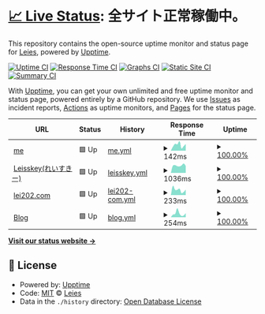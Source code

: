 # [📈 Live Status](https://leies-202.github.io/le-upptime/): <!--live status--> **全サイト正常稼働中。**

This repository contains the open-source uptime monitor and status page for [Leies](https://me.lei202.com/), powered by [Upptime](https://github.com/upptime/upptime).

[![Uptime CI](https://github.com/Leies-202/le-upptime/workflows/Uptime%20CI/badge.svg)](https://github.com/Leies-202/le-upptime/actions?query=workflow%3A%22Uptime+CI%22)
[![Response Time CI](https://github.com/Leies-202/le-upptime/workflows/Response%20Time%20CI/badge.svg)](https://github.com/Leies-202/le-upptime/actions?query=workflow%3A%22Response+Time+CI%22)
[![Graphs CI](https://github.com/Leies-202/le-upptime/workflows/Graphs%20CI/badge.svg)](https://github.com/Leies-202/le-upptime/actions?query=workflow%3A%22Graphs+CI%22)
[![Static Site CI](https://github.com/Leies-202/le-upptime/workflows/Static%20Site%20CI/badge.svg)](https://github.com/Leies-202/le-upptime/actions?query=workflow%3A%22Static+Site+CI%22)
[![Summary CI](https://github.com/Leies-202/le-upptime/workflows/Summary%20CI/badge.svg)](https://github.com/Leies-202/le-upptime/actions?query=workflow%3A%22Summary+CI%22)

With [Upptime](https://upptime.js.org), you can get your own unlimited and free uptime monitor and status page, powered entirely by a GitHub repository. We use [Issues](https://github.com/Leies-202/le-upptime/issues) as incident reports, [Actions](https://github.com/Leies-202/le-upptime/actions) as uptime monitors, and [Pages](https://leies-202.github.io/le-upptime/) for the status page.

<!--start: status pages-->
<!-- This summary is generated by Upptime (https://github.com/upptime/upptime) -->
<!-- Do not edit this manually, your changes will be overwritten -->
<!-- prettier-ignore -->
| URL | Status | History | Response Time | Uptime |
| --- | ------ | ------- | ------------- | ------ |
| <img alt="" src="https://icons.duckduckgo.com/ip3/me.lei202.com.ico" height="13"> [me](https://me.lei202.com) | 🟩 Up | [me.yml](https://github.com/Leies-202/le-upptime/commits/HEAD/history/me.yml) | <details><summary><img alt="Response time graph" src="./graphs/me/response-time-week.png" height="20"> 142ms</summary><br><a href="https://status.lei202.com/history/me"><img alt="Response time 174" src="https://img.shields.io/endpoint?url=https%3A%2F%2Fraw.githubusercontent.com%2FLeies-202%2Fle-upptime%2FHEAD%2Fapi%2Fme%2Fresponse-time.json"></a><br><a href="https://status.lei202.com/history/me"><img alt="24-hour response time 165" src="https://img.shields.io/endpoint?url=https%3A%2F%2Fraw.githubusercontent.com%2FLeies-202%2Fle-upptime%2FHEAD%2Fapi%2Fme%2Fresponse-time-day.json"></a><br><a href="https://status.lei202.com/history/me"><img alt="7-day response time 142" src="https://img.shields.io/endpoint?url=https%3A%2F%2Fraw.githubusercontent.com%2FLeies-202%2Fle-upptime%2FHEAD%2Fapi%2Fme%2Fresponse-time-week.json"></a><br><a href="https://status.lei202.com/history/me"><img alt="30-day response time 123" src="https://img.shields.io/endpoint?url=https%3A%2F%2Fraw.githubusercontent.com%2FLeies-202%2Fle-upptime%2FHEAD%2Fapi%2Fme%2Fresponse-time-month.json"></a><br><a href="https://status.lei202.com/history/me"><img alt="1-year response time 153" src="https://img.shields.io/endpoint?url=https%3A%2F%2Fraw.githubusercontent.com%2FLeies-202%2Fle-upptime%2FHEAD%2Fapi%2Fme%2Fresponse-time-year.json"></a></details> | <details><summary><a href="https://status.lei202.com/history/me">100.00%</a></summary><a href="https://status.lei202.com/history/me"><img alt="All-time uptime 99.99%" src="https://img.shields.io/endpoint?url=https%3A%2F%2Fraw.githubusercontent.com%2FLeies-202%2Fle-upptime%2FHEAD%2Fapi%2Fme%2Fuptime.json"></a><br><a href="https://status.lei202.com/history/me"><img alt="24-hour uptime 100.00%" src="https://img.shields.io/endpoint?url=https%3A%2F%2Fraw.githubusercontent.com%2FLeies-202%2Fle-upptime%2FHEAD%2Fapi%2Fme%2Fuptime-day.json"></a><br><a href="https://status.lei202.com/history/me"><img alt="7-day uptime 100.00%" src="https://img.shields.io/endpoint?url=https%3A%2F%2Fraw.githubusercontent.com%2FLeies-202%2Fle-upptime%2FHEAD%2Fapi%2Fme%2Fuptime-week.json"></a><br><a href="https://status.lei202.com/history/me"><img alt="30-day uptime 100.00%" src="https://img.shields.io/endpoint?url=https%3A%2F%2Fraw.githubusercontent.com%2FLeies-202%2Fle-upptime%2FHEAD%2Fapi%2Fme%2Fuptime-month.json"></a><br><a href="https://status.lei202.com/history/me"><img alt="1-year uptime 100.00%" src="https://img.shields.io/endpoint?url=https%3A%2F%2Fraw.githubusercontent.com%2FLeies-202%2Fle-upptime%2FHEAD%2Fapi%2Fme%2Fuptime-year.json"></a></details>
| <img alt="" src="https://icons.duckduckgo.com/ip3/mk.lei202.com.ico" height="13"> [Leisskey(れいすきー)](https://mk.lei202.com) | 🟩 Up | [leisskey.yml](https://github.com/Leies-202/le-upptime/commits/HEAD/history/leisskey.yml) | <details><summary><img alt="Response time graph" src="./graphs/leisskey/response-time-week.png" height="20"> 1036ms</summary><br><a href="https://status.lei202.com/history/leisskey"><img alt="Response time 964" src="https://img.shields.io/endpoint?url=https%3A%2F%2Fraw.githubusercontent.com%2FLeies-202%2Fle-upptime%2FHEAD%2Fapi%2Fleisskey%2Fresponse-time.json"></a><br><a href="https://status.lei202.com/history/leisskey"><img alt="24-hour response time 978" src="https://img.shields.io/endpoint?url=https%3A%2F%2Fraw.githubusercontent.com%2FLeies-202%2Fle-upptime%2FHEAD%2Fapi%2Fleisskey%2Fresponse-time-day.json"></a><br><a href="https://status.lei202.com/history/leisskey"><img alt="7-day response time 1036" src="https://img.shields.io/endpoint?url=https%3A%2F%2Fraw.githubusercontent.com%2FLeies-202%2Fle-upptime%2FHEAD%2Fapi%2Fleisskey%2Fresponse-time-week.json"></a><br><a href="https://status.lei202.com/history/leisskey"><img alt="30-day response time 1004" src="https://img.shields.io/endpoint?url=https%3A%2F%2Fraw.githubusercontent.com%2FLeies-202%2Fle-upptime%2FHEAD%2Fapi%2Fleisskey%2Fresponse-time-month.json"></a><br><a href="https://status.lei202.com/history/leisskey"><img alt="1-year response time 1028" src="https://img.shields.io/endpoint?url=https%3A%2F%2Fraw.githubusercontent.com%2FLeies-202%2Fle-upptime%2FHEAD%2Fapi%2Fleisskey%2Fresponse-time-year.json"></a></details> | <details><summary><a href="https://status.lei202.com/history/leisskey">100.00%</a></summary><a href="https://status.lei202.com/history/leisskey"><img alt="All-time uptime 99.89%" src="https://img.shields.io/endpoint?url=https%3A%2F%2Fraw.githubusercontent.com%2FLeies-202%2Fle-upptime%2FHEAD%2Fapi%2Fleisskey%2Fuptime.json"></a><br><a href="https://status.lei202.com/history/leisskey"><img alt="24-hour uptime 100.00%" src="https://img.shields.io/endpoint?url=https%3A%2F%2Fraw.githubusercontent.com%2FLeies-202%2Fle-upptime%2FHEAD%2Fapi%2Fleisskey%2Fuptime-day.json"></a><br><a href="https://status.lei202.com/history/leisskey"><img alt="7-day uptime 100.00%" src="https://img.shields.io/endpoint?url=https%3A%2F%2Fraw.githubusercontent.com%2FLeies-202%2Fle-upptime%2FHEAD%2Fapi%2Fleisskey%2Fuptime-week.json"></a><br><a href="https://status.lei202.com/history/leisskey"><img alt="30-day uptime 98.21%" src="https://img.shields.io/endpoint?url=https%3A%2F%2Fraw.githubusercontent.com%2FLeies-202%2Fle-upptime%2FHEAD%2Fapi%2Fleisskey%2Fuptime-month.json"></a><br><a href="https://status.lei202.com/history/leisskey"><img alt="1-year uptime 99.83%" src="https://img.shields.io/endpoint?url=https%3A%2F%2Fraw.githubusercontent.com%2FLeies-202%2Fle-upptime%2FHEAD%2Fapi%2Fleisskey%2Fuptime-year.json"></a></details>
| <img alt="" src="https://icons.duckduckgo.com/ip3/lei202.com.ico" height="13"> [lei202.com](https://lei202.com) | 🟩 Up | [lei202-com.yml](https://github.com/Leies-202/le-upptime/commits/HEAD/history/lei202-com.yml) | <details><summary><img alt="Response time graph" src="./graphs/lei202-com/response-time-week.png" height="20"> 233ms</summary><br><a href="https://status.lei202.com/history/lei202-com"><img alt="Response time 179" src="https://img.shields.io/endpoint?url=https%3A%2F%2Fraw.githubusercontent.com%2FLeies-202%2Fle-upptime%2FHEAD%2Fapi%2Flei202-com%2Fresponse-time.json"></a><br><a href="https://status.lei202.com/history/lei202-com"><img alt="24-hour response time 242" src="https://img.shields.io/endpoint?url=https%3A%2F%2Fraw.githubusercontent.com%2FLeies-202%2Fle-upptime%2FHEAD%2Fapi%2Flei202-com%2Fresponse-time-day.json"></a><br><a href="https://status.lei202.com/history/lei202-com"><img alt="7-day response time 233" src="https://img.shields.io/endpoint?url=https%3A%2F%2Fraw.githubusercontent.com%2FLeies-202%2Fle-upptime%2FHEAD%2Fapi%2Flei202-com%2Fresponse-time-week.json"></a><br><a href="https://status.lei202.com/history/lei202-com"><img alt="30-day response time 183" src="https://img.shields.io/endpoint?url=https%3A%2F%2Fraw.githubusercontent.com%2FLeies-202%2Fle-upptime%2FHEAD%2Fapi%2Flei202-com%2Fresponse-time-month.json"></a><br><a href="https://status.lei202.com/history/lei202-com"><img alt="1-year response time 185" src="https://img.shields.io/endpoint?url=https%3A%2F%2Fraw.githubusercontent.com%2FLeies-202%2Fle-upptime%2FHEAD%2Fapi%2Flei202-com%2Fresponse-time-year.json"></a></details> | <details><summary><a href="https://status.lei202.com/history/lei202-com">100.00%</a></summary><a href="https://status.lei202.com/history/lei202-com"><img alt="All-time uptime 99.98%" src="https://img.shields.io/endpoint?url=https%3A%2F%2Fraw.githubusercontent.com%2FLeies-202%2Fle-upptime%2FHEAD%2Fapi%2Flei202-com%2Fuptime.json"></a><br><a href="https://status.lei202.com/history/lei202-com"><img alt="24-hour uptime 100.00%" src="https://img.shields.io/endpoint?url=https%3A%2F%2Fraw.githubusercontent.com%2FLeies-202%2Fle-upptime%2FHEAD%2Fapi%2Flei202-com%2Fuptime-day.json"></a><br><a href="https://status.lei202.com/history/lei202-com"><img alt="7-day uptime 100.00%" src="https://img.shields.io/endpoint?url=https%3A%2F%2Fraw.githubusercontent.com%2FLeies-202%2Fle-upptime%2FHEAD%2Fapi%2Flei202-com%2Fuptime-week.json"></a><br><a href="https://status.lei202.com/history/lei202-com"><img alt="30-day uptime 100.00%" src="https://img.shields.io/endpoint?url=https%3A%2F%2Fraw.githubusercontent.com%2FLeies-202%2Fle-upptime%2FHEAD%2Fapi%2Flei202-com%2Fuptime-month.json"></a><br><a href="https://status.lei202.com/history/lei202-com"><img alt="1-year uptime 99.99%" src="https://img.shields.io/endpoint?url=https%3A%2F%2Fraw.githubusercontent.com%2FLeies-202%2Fle-upptime%2FHEAD%2Fapi%2Flei202-com%2Fuptime-year.json"></a></details>
| <img alt="" src="https://icons.duckduckgo.com/ip3/blog.lei202.com.ico" height="13"> [Blog](https://blog.lei202.com) | 🟩 Up | [blog.yml](https://github.com/Leies-202/le-upptime/commits/HEAD/history/blog.yml) | <details><summary><img alt="Response time graph" src="./graphs/blog/response-time-week.png" height="20"> 254ms</summary><br><a href="https://status.lei202.com/history/blog"><img alt="Response time 281" src="https://img.shields.io/endpoint?url=https%3A%2F%2Fraw.githubusercontent.com%2FLeies-202%2Fle-upptime%2FHEAD%2Fapi%2Fblog%2Fresponse-time.json"></a><br><a href="https://status.lei202.com/history/blog"><img alt="24-hour response time 276" src="https://img.shields.io/endpoint?url=https%3A%2F%2Fraw.githubusercontent.com%2FLeies-202%2Fle-upptime%2FHEAD%2Fapi%2Fblog%2Fresponse-time-day.json"></a><br><a href="https://status.lei202.com/history/blog"><img alt="7-day response time 254" src="https://img.shields.io/endpoint?url=https%3A%2F%2Fraw.githubusercontent.com%2FLeies-202%2Fle-upptime%2FHEAD%2Fapi%2Fblog%2Fresponse-time-week.json"></a><br><a href="https://status.lei202.com/history/blog"><img alt="30-day response time 214" src="https://img.shields.io/endpoint?url=https%3A%2F%2Fraw.githubusercontent.com%2FLeies-202%2Fle-upptime%2FHEAD%2Fapi%2Fblog%2Fresponse-time-month.json"></a><br><a href="https://status.lei202.com/history/blog"><img alt="1-year response time 295" src="https://img.shields.io/endpoint?url=https%3A%2F%2Fraw.githubusercontent.com%2FLeies-202%2Fle-upptime%2FHEAD%2Fapi%2Fblog%2Fresponse-time-year.json"></a></details> | <details><summary><a href="https://status.lei202.com/history/blog">100.00%</a></summary><a href="https://status.lei202.com/history/blog"><img alt="All-time uptime 99.98%" src="https://img.shields.io/endpoint?url=https%3A%2F%2Fraw.githubusercontent.com%2FLeies-202%2Fle-upptime%2FHEAD%2Fapi%2Fblog%2Fuptime.json"></a><br><a href="https://status.lei202.com/history/blog"><img alt="24-hour uptime 100.00%" src="https://img.shields.io/endpoint?url=https%3A%2F%2Fraw.githubusercontent.com%2FLeies-202%2Fle-upptime%2FHEAD%2Fapi%2Fblog%2Fuptime-day.json"></a><br><a href="https://status.lei202.com/history/blog"><img alt="7-day uptime 100.00%" src="https://img.shields.io/endpoint?url=https%3A%2F%2Fraw.githubusercontent.com%2FLeies-202%2Fle-upptime%2FHEAD%2Fapi%2Fblog%2Fuptime-week.json"></a><br><a href="https://status.lei202.com/history/blog"><img alt="30-day uptime 100.00%" src="https://img.shields.io/endpoint?url=https%3A%2F%2Fraw.githubusercontent.com%2FLeies-202%2Fle-upptime%2FHEAD%2Fapi%2Fblog%2Fuptime-month.json"></a><br><a href="https://status.lei202.com/history/blog"><img alt="1-year uptime 99.98%" src="https://img.shields.io/endpoint?url=https%3A%2F%2Fraw.githubusercontent.com%2FLeies-202%2Fle-upptime%2FHEAD%2Fapi%2Fblog%2Fuptime-year.json"></a></details>

<!--end: status pages-->

[**Visit our status website →**](https://leies-202.github.io/le-upptime/)

## 📄 License

- Powered by: [Upptime](https://github.com/upptime/upptime)
- Code: [MIT](./LICENSE) © [Leies](https://me.lei202.com/)
- Data in the `./history` directory: [Open Database License](https://opendatacommons.org/licenses/odbl/1-0/)
